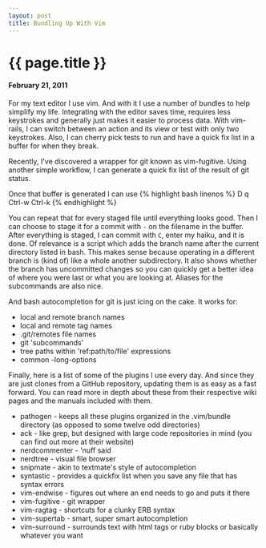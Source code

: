 ```yaml
---
layout: post
title: Bundling Up With Vim
---
```


# {{ page.title }}
#### February 21, 2011

For my text editor I use vim. And with it I use a number of bundles to help simplify my life. Integrating with the editor saves time, requires less keystrokes and generally just makes it easier to process data.
With vim-rails, I can switch between an action and its view or test with only two keystrokes. Also, I can cherry pick tests to run and have a quick fix list in a buffer for when they break.

Recently, I've discovered a wrapper for git known as vim-fugitive. Using another simple workflow, I can generate a quick fix list of the result of git status.

Once that buffer is generated I can use
{% highlight bash linenos %}
D
q
Ctrl-w
Ctrl-k
{% endhighlight %}

You can repeat that for every staged file until everything looks good. Then I can choose to stage it for a commit with `-` on the filename in the buffer.
After everything is staged, I can commit with `C`, enter my haiku, and it is done.
Of relevance is a script which adds the branch name after the current directory listed in bash. This makes sense because operating in a different branch is (kind of) like a whole another subdirectory. It also shows whether the branch has uncommitted changes so you can quickly get a better idea of where you were last or what you are looking at.
Aliases for the subcommands are also nice.

And bash autocompletion for git is just icing on the cake. It works for:
* local and remote branch names
* local and remote tag names
* .git/remotes file names
* git 'subcommands'
* tree paths within 'ref:path/to/file' expressions
* common -long-options

Finally, here is a list of some of the plugins I use every day. And since they are just clones from a GitHub repository, updating them is as easy as a fast forward. You can read more in depth about these from their respective wiki pages and the manuals included with them.
* pathogen - keeps all these plugins organized in the .vim/bundle directory (as opposed to some twelve odd directories)
* ack - like grep, but designed with large code repositories in mind (you can find out more at their website)
* nerdcommenter - 'nuff said
* nerdtree - visual file browser
* snipmate - akin to textmate's style of autocompletion
* syntastic - provides a quickfix list when you save any file that has syntax errors
* vim-endwise - figures out where an end needs to go and puts it there
* vim-fugitive - git wrapper
* vim-ragtag - shortcuts for a clunky ERB syntax
* vim-supertab - smart, super smart autocompletion
* vim-surround - surrounds text with html tags or ruby blocks or basically whatever you want
